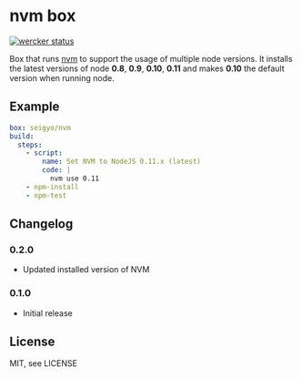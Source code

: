 # nvm box

[![wercker status](https://app.wercker.com/status/189c21e17f08866388d3601daaaee1f7/m "wercker status")](https://app.wercker.com/project/bykey/189c21e17f08866388d3601daaaee1f7)

Box that runs [nvm](https://github.com/creationix/nvm) to support the usage of multiple node versions.
It installs the latest versions of node __0.8__, __0.9__, __0.10__, __0.11__ and makes __0.10__ the default version when running node.

## Example

```yaml
box: seigyo/nvm
build:
  steps:
    - script:
        name: Set NVM to NodeJS 0.11.x (latest)
        code: |
          nvm use 0.11
    - npm-install
    - npm-test
```

## Changelog

### 0.2.0

- Updated installed version of NVM

### 0.1.0

- Initial release

## License

MIT, see LICENSE
